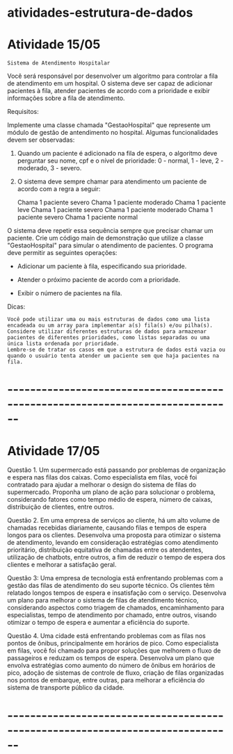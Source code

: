 # atividades-estrutura-de-dados

# Atividade 15/05
    Sistema de Atendimento Hospitalar

Você será responsável por desenvolver um algoritmo para controlar a fila de atendimento em um hospital. O sistema deve ser capaz de adicionar pacientes à fila, atender pacientes de acordo com a prioridade e exibir informações sobre a fila de atendimento.

Requisitos:

Implemente uma classe chamada "GestaoHospital" que represente um módulo de gestão de antendimento no hospital. Algumas funcionalidades devem ser observadas:

1. Quando um paciente é adicionado na fila de espera, o algoritmo deve perguntar seu nome, cpf e o nível de prioridade: 0 - normal, 1 - leve, 2 - moderado, 3 - severo.

2. O sistema deve sempre chamar para atendimento um paciente de acordo com a regra a seguir:

    Chama 1 paciente severo
    Chama 1 paciente moderado
    Chama 1 paciente leve
    Chama 1 paciente severo
    Chama 1 paciente moderado
    Chama 1 paciente severo
    Chama 1 paciente normal

O sistema deve repetir essa sequência sempre que precisar chamar um paciente. Crie um código main de demonstração que utilize a classe "GestaoHospital" para simular o atendimento de pacientes. O programa deve permitir as seguintes operações:

* Adicionar um paciente à fila, especificando sua prioridade.

* Atender o próximo paciente de acordo com a prioridade.

* Exibir o número de pacientes na fila.

Dicas:

    Você pode utilizar uma ou mais estruturas de dados como uma lista encadeada ou um array para implementar a(s) fila(s) e/ou pilha(s).
    Considere utilizar diferentes estruturas de dados para armazenar pacientes de diferentes prioridades, como listas separadas ou uma única lista ordenada por prioridade.
    Lembre-se de tratar os casos em que a estrutura de dados está vazia ou quando o usuário tenta atender um paciente sem que haja pacientes na fila.

# ------------------------------------------------------------------------------

# Atividade 17/05

Questão 1. Um supermercado está passando por problemas de organização e espera nas filas
dos caixas. Como especialista em filas, você foi contratado para ajudar a melhorar o design do
sistema de filas do supermercado. Proponha um plano de ação para solucionar o problema,
considerando fatores como tempo médio de espera, número de caixas, distribuição de clientes,
entre outros.

Questão 2. Em uma empresa de serviços ao cliente, há um alto volume de chamadas recebidas
diariamente, causando filas e tempos de espera longos para os clientes. Desenvolva uma
proposta para otimizar o sistema de atendimento, levando em consideração estratégias como
atendimento prioritário, distribuição equitativa de chamadas entre os atendentes, utilização de
chatbots, entre outros, a fim de reduzir o tempo de espera dos clientes e melhorar a satisfação
geral.

Questão 3: Uma empresa de tecnologia está enfrentando problemas com a gestão das filas de
atendimento do seu suporte técnico. Os clientes têm relatado longos tempos de espera e
insatisfação com o serviço. Desenvolva um plano para melhorar o sistema de filas de
atendimento técnico, considerando aspectos como triagem de chamados, encaminhamento
para especialistas, tempo de atendimento por chamado, entre outros, visando otimizar o
tempo de espera e aumentar a eficiência do suporte.

Questão 4. Uma cidade está enfrentando problemas com as filas nos pontos de ônibus,
principalmente em horários de pico. Como especialista em filas, você foi chamado para propor
soluções que melhorem o fluxo de passageiros e reduzam os tempos de espera. Desenvolva um
plano que envolva estratégias como aumento do número de ônibus em horários de pico,
adoção de sistemas de controle de fluxo, criação de filas organizadas nos pontos de embarque,
entre outras, para melhorar a eficiência do sistema de transporte público da cidade.

# ------------------------------------------------------------------------------